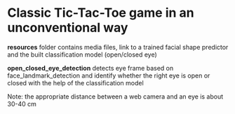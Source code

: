 # Сlassic Tic-Tac-Toe game in an unconventional way


**resources** folder contains media files, link to a trained facial shape predictor and the built classification model (open/closed eye)

**open_closed_eye_detection** detects eye frame based on face_landmark_detection and identify whether the right eye is open or closed with the help of the classification model

Note: the appropriate distance between a web camera and an eye is about 30-40 cm
